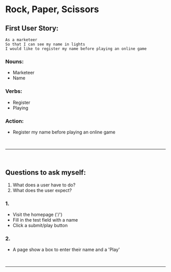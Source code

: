 # Rock, Paper, Scissors 

## First User Story:

```
As a marketeer
So that I can see my name in lights
I would like to register my name before playing an online game
```
### Nouns: 
- Marketeer
- Name 

### Verbs:
- Register
- Playing

### Action: 
- Register my name before playing an online game

<br>

-------
<br>

## Questions to ask myself:
1. What does a user have to do?
2. What does the user expect? 

### 1.
- Visit the homepage ('/')
- Fill in the test field with a name
- Click a submit/play button
### 2. 
- A page show a box to enter their name and a 'Play' 

<br>

-------